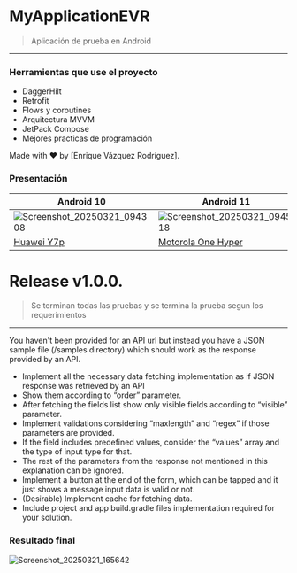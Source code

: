 # MyApplicationEVR

> Aplicación de prueba en Android
---

### Herramientas que use el proyecto

- DaggerHilt
- Retrofit
- Flows y coroutines
- Arquitectura MVVM
- JetPack Compose
- Mejores practicas de programación


Made with ❤ by [Enrique Vázquez Rodríguez].

### Presentación
| Android 10 | Android 11 | Android 12 | Android 15 |
| --- | --- | --- | --- |
| ![Screenshot_20250321_094308](https://github.com/user-attachments/assets/3496e26c-cb28-4e11-a2d3-26d170d8bd0e) | ![Screenshot_20250321_094518](https://github.com/user-attachments/assets/b60841ce-d0ab-4d5f-a004-ccefd98951b6) | ![Screenshot_20250321_094759](https://github.com/user-attachments/assets/638db7dc-03c1-4717-8dca-1279b96a4603) | ![Screenshot_20250321_093921](https://github.com/user-attachments/assets/dd49974e-568e-48e7-8a54-6661d391c7bf) |
| [Huawei Y7p](https://github.com/user-attachments/assets/4f21da54-2db7-4b69-9eba-85f0d602701e) | [Motorola One Hyper](https://github.com/user-attachments/assets/ef1746d5-b2ac-48cc-b51d-1391ae785bfa) | [Pixel 3a XL](https://github.com/user-attachments/assets/3e4673af-a50a-4785-9da0-fd6201e5b633) | [Pixel 7 PRO XL](https://github.com/user-attachments/assets/7d26be8f-7671-41a6-a53e-2d4d0a47b04e) |


# Release v1.0.0.
> Se terminan todas las pruebas y se termina la prueba segun los requerimientos
---

You haven't been provided for an API url but instead you have a JSON sample file (/samples directory) which should work as the response provided by an API.

- Implement all the necessary data fetching implementation as if JSON response was retrieved by an API
- Show them according to “order” parameter.
- After fetching the fields list show only visible fields according to “visible” parameter.
- Implement validations considering “maxlength” and “regex” if those parameters are provided.
- If the field includes predefined values, consider the “values” array and the type of input type for that.
- The rest of the parameters from the response not mentioned in this explanation can be ignored.
- Implement a button at the end of the form, which can be tapped and it just shows a message input data is valid or not.
- (Desirable) Implement cache for fetching data.
- Include project and app build.gradle files implementation required for your solution.

### Resultado final

![Screenshot_20250321_165642](https://github.com/user-attachments/assets/f6e2901c-2ac3-45b4-bc1d-755703778cb6)
